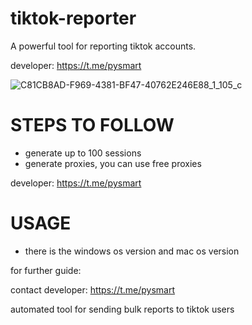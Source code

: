 # tiktok-reporter
A powerful tool for reporting tiktok accounts.

developer: https://t.me/pysmart

![C81CB8AD-F969-4381-BF47-40762E246E88_1_105_c](https://github.com/user-attachments/assets/36eec7df-d5ab-4c6e-ad64-aeeeeb47db75)

# STEPS TO FOLLOW
- generate up to 100 sessions
- generate proxies, you can use free proxies

developer: https://t.me/pysmart

# USAGE
- there is the windows os version and mac os version

for further guide:

contact developer: https://t.me/pysmart

automated tool for sending bulk reports to tiktok users
